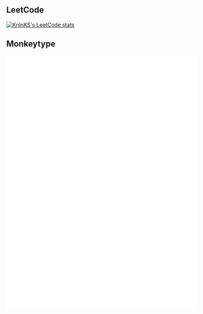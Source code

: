 ## LeetCode
[![KnlnKS's LeetCode stats](https://leetcode-stats-six.vercel.app/?username=atlz931&theme=dark)]([https://github.com/KnlnKS/leetcode-stats](https://leetcode.com/atlz931/)https://leetcode.com/atlz931/)

## Monkeytype
<a href="https://monkeytype.com/profile/Atlz">
    <img src="https://raw.githubusercontent.com/atlz253/atlz253/monkeytype-readme/monkeytype-readme-pb.svg" alt="My Monkeytype profile" />
</a>